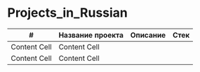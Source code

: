 # Projects_in_Russian
| # | Название проекта | Описание| Стек |
| ------------- | ------------- | --------| -----|
| Content Cell  | Content Cell  |    |   |
| Content Cell  | Content Cell  |   |   | 
